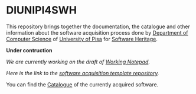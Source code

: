
# DIUNIPI4SWH

This repository brings together the documentation, the catalogue and other information about the software acquisition process done by [Department of Computer Science](https://di.unipi.it) of [University of Pisa](https://unipi.it) for [Software Heritage](https://www.softwareheritage.org).

**Under contruction**

*We are currently working on the draft of [Working Notepad](DOCS/WorkingNotepad/WorkingNotepad.md).*

*Here is the link to the [software acquisition template repository](https://github.com/Unipisa/DIUNIPI-SWH-TEMPLATE).*

You can find the [Catalogue](CATALOGUE.md) of the currently acquired software.

<!-- 
TODO: write some lines to brief introduce the project and the link to partecipate to the process. -->
